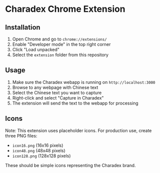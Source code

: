 # Charadex Chrome Extension

## Installation

1. Open Chrome and go to `chrome://extensions/`
2. Enable "Developer mode" in the top right corner
3. Click "Load unpacked"
4. Select the `extension` folder from this repository

## Usage

1. Make sure the Charadex webapp is running on `http://localhost:3000`
2. Browse to any webpage with Chinese text
3. Select the Chinese text you want to capture
4. Right-click and select "Capture in Charadex"
5. The extension will send the text to the webapp for processing

## Icons

Note: This extension uses placeholder icons. For production use, create three PNG files:
- `icon16.png` (16x16 pixels)
- `icon48.png` (48x48 pixels)
- `icon128.png` (128x128 pixels)

These should be simple icons representing the Charadex brand.
